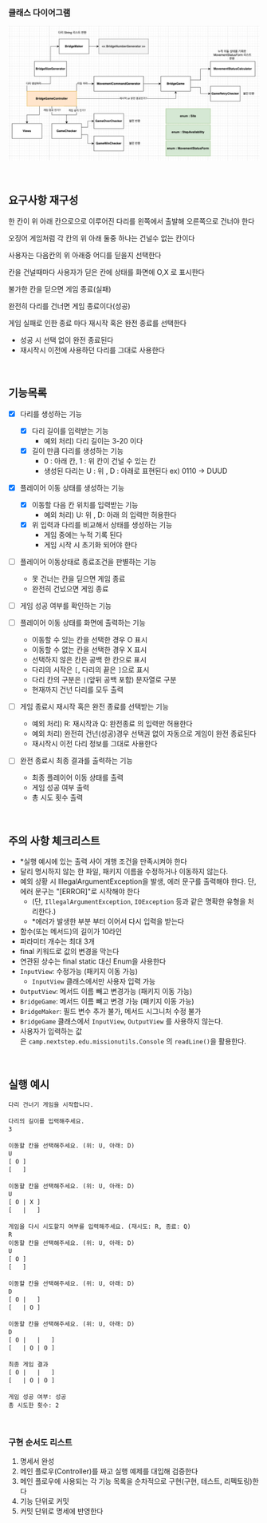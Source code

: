 ### 클래스 다이어그램
![img_1.png](img_1.png)

</br>

## **요구사항 재구성**

한 칸이 위 아래 칸으로으로 이루어진 다리를 왼쪽에서 출발해 오른쪽으로 건너야 한다

오징어 게임처럼 각 칸의 위 아래 둘중 하나는 건널수 없는 칸이다

사용자는 다음칸의 위 아래중 어디를 딛을지 선택한다

칸을 건널때마다 사용자가 딛은 칸에 상태를 화면에 O,X 로 표시한다

불가한 칸을 딛으면 게임 종료(실패)

완전히 다리를 건너면 게임 종료이다(성공)

게임 실패로 인한 종료 마다 재시작 혹은 완전 종료를 선택한다
  - 성공 시 선택 없이 완전 종료된다 
  - 재시작시 이전에 사용하던 다리를 그대로 사용한다

</br>

## **기능목록**

- [x] 다리를 생성하는 기능
  - [x]  다리 길이를 입력받는 기능
      - 예외 처리) 다리 길이는 3-20 이다
  - [x]  길이 만큼 다리를 생성하는 기능
      - 0 : 아래 칸, 1 : 위 칸이 건널 수 있는 칸
      - 생성된 다리는 U : 위 , D : 아래로 표현된다  ex)  0110 → DUUD

- [x] 플레이어 이동 상태를 생성하는 기능
  - [x]  이동할 다음 칸 위치를 입력받는 기능
      - 예외 처리) U: 위 , D: 아래 의 입력만 허용한다
  - [x]  위 입력과 다리를 비교해서 상태를 생성하는 기능
      - 게임 중에는 누적 기록 된다
      - 게임 시작 시 초기화 되어야 한다

- [ ]  플레이어 이동상태로 종료조건을 판별하는 기능
    - 못 건너는 칸을 딛으면 게임 종료
    - 완전히 건넜으면 게임 종료

- [ ]  게임 성공 여부를 확인하는 기능

- [ ]  플레이어 이동 상태를 화면에 출력하는 기능
      - 이동할 수 있는 칸을 선택한 경우 O 표시
      - 이동할 수 없는 칸을 선택한 경우 X 표시
      - 선택하지 않은 칸은 공백 한 칸으로 표시
      - 다리의 시작은 `[`, 다리의 끝은 `]`으로 표시
      - 다리 칸의 구분은 `|`(앞뒤 공백 포함) 문자열로 구분
      - 현재까지 건넌 다리를 모두 출력

- [ ]  게임 종료시 재시작 혹은 완전 종료를 선택받는 기능
    - 예외 처리) R: 재시작과 Q: 완전종료 의 입력만 허용한다
    - 예외 처리) 완전히 건넌(성공)경우 선택권 없이 자동으로 게임이 완전 종료된다
    - 재시작시 이전 다리 정보를 그대로 사용한다

- [ ]  완전 종료시 최종 결과를 출력하는 기능
    - 최종 플레이어 이동 상태를 출력
    - 게임 성공 여부 출력
    - 총 시도 횟수 출력

</br>

## **주의 사항 체크리스트**

- *실행 예시에 있는 출력 사이 개행 조건을 만족시켜야 한다
- 달리 명시하지 않는 한 파일, 패키지 이름을 수정하거나 이동하지 않는다.
- 예외 상황 시 IllegalArgumentException을 발생, 에러 문구를 출력해야 한다. 단, 에러 문구는 "[ERROR]"로 시작해야 한다
  - (단, `IllegalArgumentException`, `IOException` 등과 같은 명확한 유형을 처리한다.)
  - *에러가 발생한 부분 부터 이어서 다시 입력을 받는다
- 함수(또는 메서드)의 길이가 10라인
- 파라미터 개수는 최대 3개
- final 키워드로 값의 변경을 막는다
- 연관된 상수는 final static 대신 Enum을 사용한다
- `InputView`: 수정가능 (패키지 이동 가능)
  - `InputView` 클래스에서만 사용자 입력 가능
- `OutputView`: 메서드 이름 빼고 변경가능 (패키지 이동 가능)
- `BridgeGame`: 메서드 이름 빼고 변경 가능 (패키지 이동 가능)
- `BridgeMaker`: 필드 변수 추가 불가, 메서드 시그니처 수정 불가
- `BridgeGame` 클래스에서 `InputView`, `OutputView` 를 사용하지 않는다.
- 사용자가 입력하는 값은 `camp.nextstep.edu.missionutils.Console` 의 `readLine()`을 활용한다.

</br>

## **실행 예시**

```
다리 건너기 게임을 시작합니다.

다리의 길이를 입력해주세요.
3

이동할 칸을 선택해주세요. (위: U, 아래: D)
U
[ O ]
[   ]

이동할 칸을 선택해주세요. (위: U, 아래: D)
U
[ O | X ]
[   |   ]

게임을 다시 시도할지 여부를 입력해주세요. (재시도: R, 종료: Q)
R
이동할 칸을 선택해주세요. (위: U, 아래: D)
U
[ O ]
[   ]

이동할 칸을 선택해주세요. (위: U, 아래: D)
D
[ O |   ]
[   | O ]

이동할 칸을 선택해주세요. (위: U, 아래: D)
D
[ O |   |   ]
[   | O | O ]

최종 게임 결과
[ O |   |   ]
[   | O | O ]

게임 성공 여부: 성공
총 시도한 횟수: 2
```

</br>

### 구현 순서도 리스트

1. 명세서 완성
2. 메인 플로우(Controller)를 짜고 실행 예제를 대입해 검증한다
3. 메인 플로우에 사용되는 각 기능 목록을 순차적으로 구현(구현, 테스트, 리펙토링)한다
4. 기능 단위로 커밋
5. 커밋 단위로 명세에 반영한다